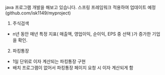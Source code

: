 java 프로그램 개발을 해보고 있습니다.
스프링 프레임워크 적용하여 업데이트 예정(github.com/isk1149/myproject)

1. 주식검색
 - n년 동안 매년 특정 지표( 매출액, 영업이익, 순이익, EPS 중 선택 )가 증가한 기업을 확인.
	
2. 파킹통장
 - 1일 단위로 이자 계산되는 파킹통장 구현
 - 배치 프로그램이 없어서 파킹통장 페이지 요청 시 이자 계산되게 함
